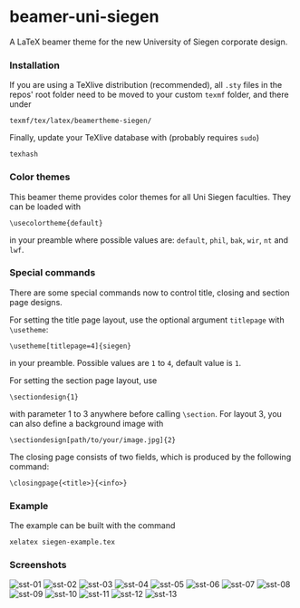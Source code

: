 # beamer-uni-siegen
A LaTeX beamer theme for the new University of Siegen corporate design.

### Installation

If you are using a TeXlive distribution (recommended), all ``.sty`` files in the repos' root folder need to be moved to your custom ``texmf`` folder, and there under

    texmf/tex/latex/beamertheme-siegen/

Finally, update your TeXlive database with (probably requires ``sudo``)

    texhash

### Color themes
This beamer theme provides color themes for all Uni Siegen faculties.
They can be loaded with

    \usecolortheme{default}
    
in your preamble where possible values are: ``default``, ``phil``, ``bak``, ``wir``, ``nt`` and ``lwf``.

### Special commands
There are some special commands now to control title, closing and section page designs.

For setting the title page layout, use the optional argument ``titlepage`` with ``\usetheme``:

    \usetheme[titlepage=4]{siegen}

in your preamble. Possible values are ``1`` to ``4``, default value is ``1``.

For setting the section page layout, use

    \sectiondesign{1}

with parameter 1 to 3 anywhere before calling ``\section``. For layout 3, you can also define a background image with

    \sectiondesign[path/to/your/image.jpg]{2}
    
The closing page consists of two fields, which is produced by the following command:

    \closingpage{<title>}{<info>}

### Example

The example can be built with the command

    xelatex siegen-example.tex

### Screenshots

![sst-01](https://user-images.githubusercontent.com/4593545/190432730-ea6f88ae-5337-4ad4-907c-530707135677.jpg)
![sst-02](https://user-images.githubusercontent.com/4593545/190432739-78b05821-2eb8-4e7e-8551-9454e323a5f7.jpg)
![sst-03](https://user-images.githubusercontent.com/4593545/190432743-dd53b585-d7f4-434c-b1cc-148ae502b6b6.jpg)
![sst-04](https://user-images.githubusercontent.com/4593545/190432746-dc0e2297-23fc-4eef-9f33-3831efa03764.jpg)
![sst-05](https://user-images.githubusercontent.com/4593545/190432754-e7deeca7-e006-4d61-8a20-b3cfb2695a88.jpg)
![sst-06](https://user-images.githubusercontent.com/4593545/190432757-3396045b-fc55-4735-ae9e-f40a1cac457e.jpg)
![sst-07](https://user-images.githubusercontent.com/4593545/190432760-3b52fa8a-67f6-4c63-a7e8-72b31cc99210.jpg)
![sst-08](https://user-images.githubusercontent.com/4593545/190432764-67f568db-539e-4981-8bca-af408fe5040e.jpg)
![sst-09](https://user-images.githubusercontent.com/4593545/190432772-2914a422-f818-4e78-abb2-d3282fe1f981.jpg)
![sst-10](https://user-images.githubusercontent.com/4593545/190432775-c36814b3-d4b4-4629-a64a-961f7f892efb.jpg)
![sst-11](https://user-images.githubusercontent.com/4593545/190432778-5216de27-f0a9-47c9-badf-1097a62016b6.jpg)
![sst-12](https://user-images.githubusercontent.com/4593545/190432782-f0aed8b8-d354-4ee3-9f6a-499df34ea2e9.jpg)
![sst-13](https://user-images.githubusercontent.com/4593545/190432785-416afcd1-29a0-43ef-b828-89461b4babd1.jpg)

